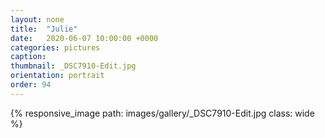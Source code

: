 ```yaml
---
layout: none
title:  "Julie"
date:   2020-06-07 10:00:00 +0000
categories: pictures
caption: 
thumbnail: _DSC7910-Edit.jpg
orientation: portrait
order: 94
---
```

{% responsive_image path: images/gallery/_DSC7910-Edit.jpg class: wide %}
